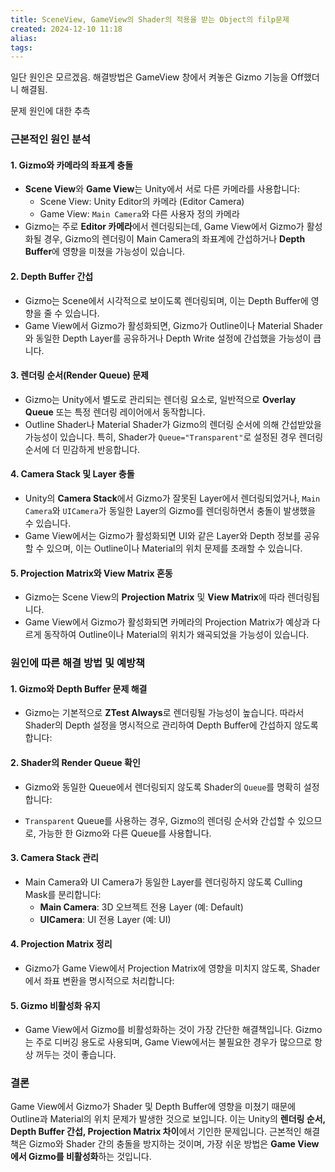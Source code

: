 ```yaml
---
title: SceneView, GameView의 Shader의 적용을 받는 Object의 filp문제
created: 2024-12-10 11:18
alias:
tags:
---
```

일단 원인은 모르겠음.
해결방법은 GameView 창에서 켜놓은 Gizmo 기능을 Off했더니 해결됨.

문제 원인에 대한 추측
### 근본적인 원인 분석

#### 1. **Gizmo와 카메라의 좌표계 충돌**

- **Scene View**와 **Game View**는 Unity에서 서로 다른 카메라를 사용합니다:
    - Scene View: Unity Editor의 카메라 (Editor Camera)
    - Game View: `Main Camera`와 다른 사용자 정의 카메라
- Gizmo는 주로 **Editor 카메라**에서 렌더링되는데, Game View에서 Gizmo가 활성화될 경우, Gizmo의 렌더링이 Main Camera의 좌표계에 간섭하거나 **Depth Buffer**에 영향을 미쳤을 가능성이 있습니다.

#### 2. **Depth Buffer 간섭**

- Gizmo는 Scene에서 시각적으로 보이도록 렌더링되며, 이는 Depth Buffer에 영향을 줄 수 있습니다.
- Game View에서 Gizmo가 활성화되면, Gizmo가 Outline이나 Material Shader와 동일한 Depth Layer를 공유하거나 Depth Write 설정에 간섭했을 가능성이 큽니다.

#### 3. **렌더링 순서(Render Queue) 문제**

- Gizmo는 Unity에서 별도로 관리되는 렌더링 요소로, 일반적으로 **Overlay Queue** 또는 특정 렌더링 레이어에서 동작합니다.
- Outline Shader나 Material Shader가 Gizmo의 렌더링 순서에 의해 간섭받았을 가능성이 있습니다. 특히, Shader가 `Queue="Transparent"`로 설정된 경우 렌더링 순서에 더 민감하게 반응합니다.

#### 4. **Camera Stack 및 Layer 충돌**

- Unity의 **Camera Stack**에서 Gizmo가 잘못된 Layer에서 렌더링되었거나, `Main Camera`와 `UICamera`가 동일한 Layer의 Gizmo를 렌더링하면서 충돌이 발생했을 수 있습니다.
- Game View에서는 Gizmo가 활성화되면 UI와 같은 Layer와 Depth 정보를 공유할 수 있으며, 이는 Outline이나 Material의 위치 문제를 초래할 수 있습니다.

#### 5. **Projection Matrix와 View Matrix 혼동**

- Gizmo는 Scene View의 **Projection Matrix** 및 **View Matrix**에 따라 렌더링됩니다.
- Game View에서 Gizmo가 활성화되면 카메라의 Projection Matrix가 예상과 다르게 동작하여 Outline이나 Material의 위치가 왜곡되었을 가능성이 있습니다.


### 원인에 따른 해결 방법 및 예방책

#### 1. **Gizmo와 Depth Buffer 문제 해결**

- Gizmo는 기본적으로 **ZTest Always**로 렌더링될 가능성이 높습니다. 따라서 Shader의 Depth 설정을 명시적으로 관리하여 Depth Buffer에 간섭하지 않도록 합니다:
    

#### 2. **Shader의 Render Queue 확인**

- Gizmo와 동일한 Queue에서 렌더링되지 않도록 Shader의 `Queue`를 명확히 설정합니다:
    
- `Transparent` Queue를 사용하는 경우, Gizmo의 렌더링 순서와 간섭할 수 있으므로, 가능한 한 Gizmo와 다른 Queue를 사용합니다.

#### 3. **Camera Stack 관리**

- Main Camera와 UI Camera가 동일한 Layer를 렌더링하지 않도록 Culling Mask를 분리합니다:
    - **Main Camera**: 3D 오브젝트 전용 Layer (예: Default)
    - **UICamera**: UI 전용 Layer (예: UI)

#### 4. **Projection Matrix 정리**

- Gizmo가 Game View에서 Projection Matrix에 영향을 미치지 않도록, Shader에서 좌표 변환을 명시적으로 처리합니다:
    

#### 5. **Gizmo 비활성화 유지**

- Game View에서 Gizmo를 비활성화하는 것이 가장 간단한 해결책입니다. Gizmo는 주로 디버깅 용도로 사용되며, Game View에서는 불필요한 경우가 많으므로 항상 꺼두는 것이 좋습니다.

### 결론

Game View에서 Gizmo가 Shader 및 Depth Buffer에 영향을 미쳤기 때문에 Outline과 Material의 위치 문제가 발생한 것으로 보입니다. 
이는 Unity의 **렌더링 순서, Depth Buffer 간섭, Projection Matrix 차이**에서 기인한 문제입니다. 근본적인 해결책은 Gizmo와 Shader 간의 충돌을 방지하는 것이며, 가장 쉬운 방법은 **Game View에서 Gizmo를 비활성화**하는 것입니다.


